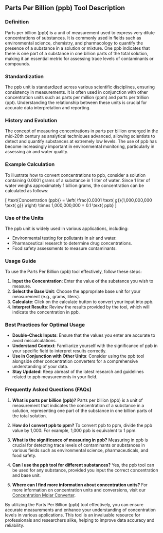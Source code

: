 ## Parts Per Billion (ppb) Tool Description

### Definition
Parts per billion (ppb) is a unit of measurement used to express very dilute concentrations of substances. It is commonly used in fields such as environmental science, chemistry, and pharmacology to quantify the presence of a substance in a solution or mixture. One ppb indicates that there is one part of a substance in one billion parts of the total solution, making it an essential metric for assessing trace levels of contaminants or compounds.

### Standardization
The ppb unit is standardized across various scientific disciplines, ensuring consistency in measurements. It is often used in conjunction with other concentration units such as parts per million (ppm) and parts per trillion (ppt). Understanding the relationship between these units is crucial for accurate data interpretation and reporting.

### History and Evolution
The concept of measuring concentrations in parts per billion emerged in the mid-20th century as analytical techniques advanced, allowing scientists to detect and quantify substances at extremely low levels. The use of ppb has become increasingly important in environmental monitoring, particularly in assessing air and water quality.

### Example Calculation
To illustrate how to convert concentrations to ppb, consider a solution containing 0.0001 grams of a substance in 1 liter of water. Since 1 liter of water weighs approximately 1 billion grams, the concentration can be calculated as follows:

\[
\text{Concentration (ppb)} = \left( \frac{0.0001 \text{ g}}{1,000,000,000 \text{ g}} \right) \times 1,000,000,000 = 0.1 \text{ ppb}
\]

### Use of the Units
The ppb unit is widely used in various applications, including:
- Environmental testing for pollutants in air and water.
- Pharmaceutical research to determine drug concentrations.
- Food safety assessments to measure contaminants.

### Usage Guide
To use the Parts Per Billion (ppb) tool effectively, follow these steps:
1. **Input the Concentration**: Enter the value of the substance you wish to measure.
2. **Select the Base Unit**: Choose the appropriate base unit for your measurement (e.g., grams, liters).
3. **Calculate**: Click on the calculate button to convert your input into ppb.
4. **Interpret Results**: Review the results provided by the tool, which will indicate the concentration in ppb.

### Best Practices for Optimal Usage
- **Double-Check Inputs**: Ensure that the values you enter are accurate to avoid miscalculations.
- **Understand Context**: Familiarize yourself with the significance of ppb in your specific field to interpret results correctly.
- **Use in Conjunction with Other Units**: Consider using the ppb tool alongside other concentration converters for a comprehensive understanding of your data.
- **Stay Updated**: Keep abreast of the latest research and guidelines related to ppb measurements in your field.

### Frequently Asked Questions (FAQs)

1. **What is parts per billion (ppb)?**
   Parts per billion (ppb) is a unit of measurement that indicates the concentration of a substance in a solution, representing one part of the substance in one billion parts of the total solution.

2. **How do I convert ppb to ppm?**
   To convert ppb to ppm, divide the ppb value by 1,000. For example, 1,000 ppb is equivalent to 1 ppm.

3. **What is the significance of measuring in ppb?**
   Measuring in ppb is crucial for detecting trace levels of contaminants or substances in various fields such as environmental science, pharmaceuticals, and food safety.

4. **Can I use the ppb tool for different substances?**
   Yes, the ppb tool can be used for any substance, provided you input the correct concentration and base unit.

5. **Where can I find more information about concentration units?**
   For more information on concentration units and conversions, visit our [Concentration Molar Converter](https://www.inayam.co/unit-converter/concentration_molar).

By utilizing the Parts Per Billion (ppb) tool effectively, you can ensure accurate measurements and enhance your understanding of concentration levels in various applications. This tool is an invaluable resource for professionals and researchers alike, helping to improve data accuracy and reliability.